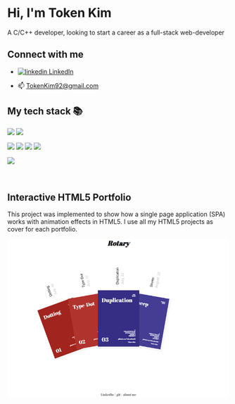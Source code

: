 # Hi, I'm Token Kim

A C/C++ developer, looking to start a career as a full-stack web-developer
<br/>

## Connect with me

- <p>
    <a href="https://www.linkedin.com/in/deokgeun-kim-9189ab247/" rel="nofollow noreferrer">
      <img src="https://i.stack.imgur.com/gVE0j.png" alt="linkedin"> LinkedIn </img>
    </a>
  </p>
- :mailbox: TokenKim92@gmail.com
  <br/>

## My tech stack :books:

<p>
    <img src="https://img.shields.io/badge/C-A8B9CC?style=flat-square&logo=C&logoColor=white"/>
    <img src="https://img.shields.io/badge/C++-00599C?style=flat-square&logo=C++&logoColor=white"/>
</p>

<p>
    <img src="https://img.shields.io/badge/HTML5-E34F26?style=flat-square&logo=HTML5&logoColor=white"/>
    <img src="https://img.shields.io/badge/CSS3-1572B6?style=flat-square&logo=CSS3&logoColor=white"/>
    <img src="https://img.shields.io/badge/JavaScript-F7DF1E?style=flat-square&logo=JavaScript&logoColor=white"/>
    <img src="https://img.shields.io/badge/React-61DAFB?style=flat-square&logo=React&logoColor=white"/>
</p>

<p>
    <img src="https://img.shields.io/badge/Git-F05032?style=flat-square&logo=Git&logoColor=white"/>
</p>
<br/>

## Interactive HTML5 Portfolio

This project was implemented to show how a single page application (SPA) works with animation effects in HTML5. I use all my HTML5 projects as cover for each portfolio.

<a href="https://tokenkim92.github.io/Rotary/" target="blank">
  <img src="./imgs/Rotary.png" alt="Rotary"/>
</a>
